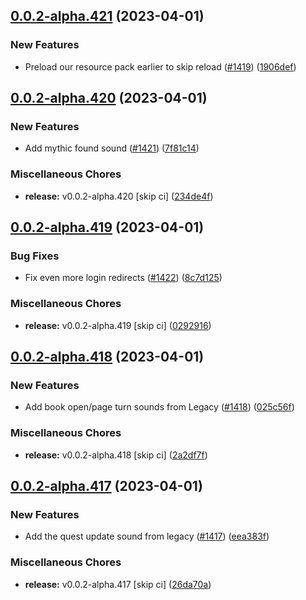 ## [0.0.2-alpha.421](https://github.com/Wynntils/Artemis/compare/v0.0.2-alpha.420...v0.0.2-alpha.421) (2023-04-01)


### New Features

* Preload our resource pack earlier to skip reload ([#1419](https://github.com/Wynntils/Artemis/issues/1419)) ([1906def](https://github.com/Wynntils/Artemis/commit/1906def76c431e89958f643e3595088ad81db058))

## [0.0.2-alpha.420](https://github.com/Wynntils/Artemis/compare/v0.0.2-alpha.419...v0.0.2-alpha.420) (2023-04-01)


### New Features

* Add mythic found sound ([#1421](https://github.com/Wynntils/Artemis/issues/1421)) ([7f81c14](https://github.com/Wynntils/Artemis/commit/7f81c14e2ba98996848f045c7e23d8370ebd0019))


### Miscellaneous Chores

* **release:** v0.0.2-alpha.420 [skip ci] ([234de4f](https://github.com/Wynntils/Artemis/commit/234de4fdd19beeb60e5d82abdbc5d3f6d8ac2bc6))

## [0.0.2-alpha.419](https://github.com/Wynntils/Artemis/compare/v0.0.2-alpha.418...v0.0.2-alpha.419) (2023-04-01)


### Bug Fixes

* Fix even more login redirects ([#1422](https://github.com/Wynntils/Artemis/issues/1422)) ([8c7d125](https://github.com/Wynntils/Artemis/commit/8c7d12524890e90f8aed0b10da861dfaa5ed7140))


### Miscellaneous Chores

* **release:** v0.0.2-alpha.419 [skip ci] ([0292916](https://github.com/Wynntils/Artemis/commit/0292916f0dd984a887e3deace1c458c5b0d3e249))

## [0.0.2-alpha.418](https://github.com/Wynntils/Artemis/compare/v0.0.2-alpha.417...v0.0.2-alpha.418) (2023-04-01)


### New Features

* Add book open/page turn sounds from Legacy ([#1418](https://github.com/Wynntils/Artemis/issues/1418)) ([025c56f](https://github.com/Wynntils/Artemis/commit/025c56f929493105845643a6f4cbf7a5d1031079))


### Miscellaneous Chores

* **release:** v0.0.2-alpha.418 [skip ci] ([2a2df7f](https://github.com/Wynntils/Artemis/commit/2a2df7f48d7177e511321771c05d0f5876890caa))

## [0.0.2-alpha.417](https://github.com/Wynntils/Artemis/compare/v0.0.2-alpha.416...v0.0.2-alpha.417) (2023-04-01)


### New Features

* Add the quest update sound from legacy ([#1417](https://github.com/Wynntils/Artemis/issues/1417)) ([eea383f](https://github.com/Wynntils/Artemis/commit/eea383f6126e8d30de1837bcbfcfdf4e39e0e788))


### Miscellaneous Chores

* **release:** v0.0.2-alpha.417 [skip ci] ([26da70a](https://github.com/Wynntils/Artemis/commit/26da70a386f325d1684673097c22075441518b01))

